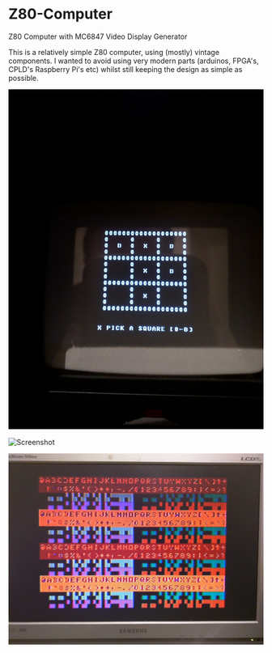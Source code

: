 # Z80-Computer
Z80 Computer with MC6847 Video Display Generator

This is a relatively simple Z80 computer, using (mostly) vintage components.
I wanted to avoid using very modern parts (arduinos, FPGA's, CPLD's Raspberry Pi's etc) whilst still keeping the design as simple as possible.

![Screenshot](images/tictac.jpg)

![Screenshot](images/over.jpg)

![Screenshot](images/IMG_20170513_222104.jpg)


